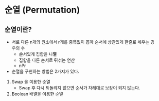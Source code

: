 # 순열 (Permutation)
## 순열이란?
- 서로 다른 n개의 원소에서 r개를 중복없이 뽑아 순서에 상관있게 한줄로 세우는 경우의 수
    - **순**서있게 집합을 나**열**
    - 집합을 다른 순서로 뒤섞는 연산
    - nPr
- 순열을 구현하는 방법은 2가지가 있다.
1. Swap 을 이용한 순열
    - Swap 후 다시 되돌리지 않으면 순서가 차례대로 보장이 되지 않는다.
2. Boolean 배열을 이용한 순열

